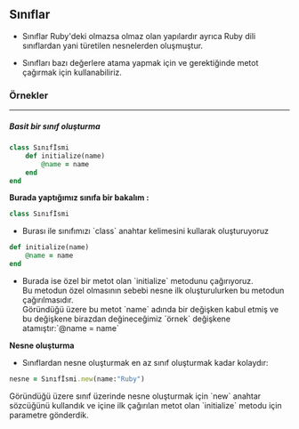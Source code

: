 ## Sınıflar

* Sınıflar Ruby'deki olmazsa olmaz olan yapılardır ayrıca Ruby dili sınıflardan yani türetilen nesnelerden oluşmuştur.

* Sınıfları bazı değerlere atama yapmak için ve gerektiğinde metot çağırmak için kullanabiliriz.

<h3>Örnekler</h3>
<hr width="100%" color="#7026E3" size="5">

<h5>Basit bir sınıf oluşturma</h5>

````ruby
class Sınıfİsmi
	def initialize(name)
		@name = name
	end
end
````

**Burada yaptığımız sınıfa bir bakalım :**

````ruby
class Sınıfİsmi 
````
* <p>Burası ile sınıfımızı `class` anahtar kelimesini kullarak oluşturuyoruz</p>

````ruby
def initialize(name)
	@name = name
end
````

* <p>Burada ise özel bir metot olan `initialize` metodunu çağırıyoruz.<br />Bu metodun özel olmasının sebebi nesne ilk oluşturulurken bu metodun çağırılmasıdır.<br />Göründüğü üzere bu metot `name` adında bir değişken kabul etmiş ve bu değişkene birazdan değineceğimiz `örnek` değişkene atamıştır:`@name = name`</p>

**Nesne oluşturma**
* Sınıflardan nesne oluşturmak en az sınıf oluşturmak kadar kolaydır:

````ruby
nesne = Sınıfİsmi.new(name:"Ruby")
````

<p>Göründüğü üzere sınıf üzerinde nesne oluşturmak için `new` anahtar sözcüğünü kullandık ve içine ilk çağırılan metot olan `initialize` metodu için parametre gönderdik.</p>